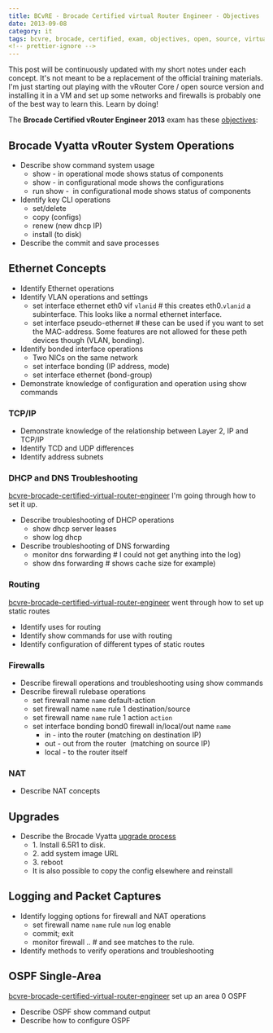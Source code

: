 ```yaml
---
title: BCvRE - Brocade Certified virtual Router Engineer - Objectives
date: 2013-09-08
category: it
tags: bcvre, brocade, certified, exam, objectives, open, source, virtualization
<!-- prettier-ignore -->
---
```


This post will be continuously updated with my short notes under each concept. It's not meant to be a replacement of the official training materials. I'm just starting out playing with the vRouter Core / open source version and installing it in a VM and set up some networks and firewalls is probably one of the best way to learn this. Learn by doing!

The **Brocade Certified vRouter Engineer 2013** exam has these [objectives](http://community.brocade.com/docs/DOC-3336 "http://community.brocade.com/docs/DOC-3336"):

## Brocade Vyatta vRouter System Operations

- Describe show command system usage
  - show - in operational mode shows status of components
  - show - in configurational mode shows the configurations
  - run show -  in configurational mode shows status of components
- Identify key CLI operations
  - set/delete
  - copy (configs)
  - renew (new dhcp IP)
  - install (to disk)
- Describe the commit and save processes

## Ethernet Concepts

- Identify Ethernet operations
- Identify VLAN operations and settings
  - set interface ethernet eth0 vif `vlanid` # this creates eth0.`vlanid` a subinterface. This looks like a normal ethernet interface.
  - set interface pseudo-ethernet # these can be used if you want to set the MAC-address. Some features are not allowed for these peth devices though (VLAN, bonding).
- Identify bonded interface operations
  - Two NICs on the same network
  - set interface bonding (IP address, mode)
  - set interface ethernet (bond-group)
- Demonstrate knowledge of configuration and operation using show commands

### **TCP/IP**

- Demonstrate knowledge of the relationship between Layer 2, IP and TCP/IP
- Identify TCD and UDP differences
- Identify address subnets

### **DHCP and DNS Troubleshooting**

[bcvre-brocade-certified-virtual-router-engineer](bcvre-brocade-certified-virtual-router-engineer) I'm going through how to set it up.

- Describe troubleshooting of DHCP operations
  - show dhcp server leases
  - show log dhcp
- Describe troubleshooting of DNS forwarding
  - monitor dns forwarding # I could not get anything into the log)
  - show dns forwarding # shows cache size for example)

### **Routing**

[bcvre-brocade-certified-virtual-router-engineer](bcvre-brocade-certified-virtual-router-engineer) went through how to set up static routes

- Identify uses for routing
- Identify show commands for use with routing
- Identify configuration of different types of static routes

### **Firewalls**

- Describe firewall operations and troubleshooting using show commands
- Describe firewall rulebase operations
  - set firewall name `name` default-action
  - set firewall name `name` rule 1 destination/source
  - set firewall name `name` rule 1 action `action`
  - set interface bonding bond0 firewall in/local/out name `name`
    - in - into the router (matching on destination IP)
    - out - out from the router  (matching on source IP)
    - local - to the router itself

### **NAT**

- Describe NAT concepts

## Upgrades

- Describe the Brocade Vyatta [upgrade process](http://vyatta.org/getting-started/how-to-update "http://vyatta.org/getting-started/how-to-update")
  - 1\. Install 6.5R1 to disk.
  - 2\. add system image URL
  - 3\. reboot
  - It is also possible to copy the config elsewhere and reinstall

## Logging and Packet Captures

- Identify logging options for firewall and NAT operations
  - set firewall name `name` rule `num` log enable
  - commit; exit
  - monitor firewall .. # and see matches to the rule.
- Identify methods to verify operations and troubleshooting

## OSPF Single-Area

[bcvre-brocade-certified-virtual-router-engineer](bcvre-brocade-certified-virtual-router-engineer) set up an area 0 OSPF

- Describe OSPF show command output
- Describe how to configure OSPF

